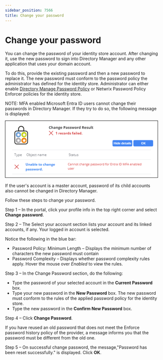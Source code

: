 ```yaml
---
sidebar_position: 7566
title: Change your password
---
```


# Change your password

You can change the password of your identity store account. After changing it, use the new password to sign into Directory Manager and any other application that uses your domain account.

To do this, provide the existing password and then a new password to replace it. The new password must conform to the password policy the administrator has defined for the identity store. Administrator can either enable [Directory Manage Password Policy](../../../AdminCenter/SecurityRole/Policy/Password "GroupID Password Policy")  or Netwrix Password Policy Enforcer policies for the identity store.

NOTE: MFA enabled Microsoft Entra ID users cannot change their passwords in Directory Manager. If they try to do so, the following message is displayed:

![Change Password error message for Entra ID user](../../../../../../../static/images/GroupID_11.1/Content/Resources/Images/GroupID/Portal/ChangePasswordEntraIDUser.png "Change Password error message for Entra ID user")

If the user's account is a master account, password of its child accounts also cannot be changed in Directory Manager.

Follow these steps to change your password.

Step 1 – In the portal, click your profile info in the top right corner and select **Change password**.

Step 2 – The Select your account section lists your account and its linked accounts, if any. Your logged in account is selected.

Notice the following in the blue bar:

* Password Policy: Minimum Length – Displays the minimum number of characters the new password must contain
* Password Complexity – Displays whether password complexity rules apply. Hover the mouse over *Enabled* to view the rules.

Step 3 – In the Change Password section, do the following:

* Type the password of your selected account in the **Current Password** box.
* Type your new password in the **New Password** box. The new password
  must conform to the rules of the applied password policy for the identity store.
* Type the new password in the **Confirm New Password** box.

Step 4 – Click **Change Password**.

If you have reused an old password that does not meet the Enforce password history policy of the provider, a message informs you that the password must be different from the old one.

Step 5 – On successful change password, the message,"Password has been reset successfully." is displayed. Click **OK**.